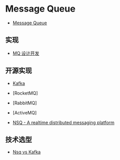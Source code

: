 # Message Queue

* [Message Queue](MQ.md)



## 实现
* [MQ 设计开发](MQ_design.md)

## 开源实现
* [Kafka](x_kafka.md)
* [RocketMQ]
* [RabbitMQ]
* [ActiveMQ]

* [NSQ - A realtime distributed messaging platform](x_NSQ.md)

## 技术选型
* [Nsq vs Kafka](http://bridgeforyou.cn/2018/10/02/Nsq-5-Nsq-vs-Kafka/)